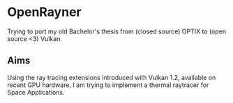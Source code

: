 # OpenRayner

Trying to port my old Bachelor's thesis from (closed source) OPTIX to (open source <3) Vulkan.

## Aims
Using the ray tracing extensions introduced with Vulkan 1.2, available on recent GPU hardware, I am trying to implement a thermal raytracer for Space Applications.